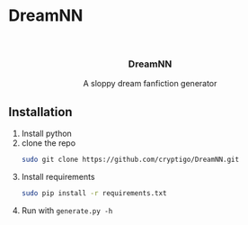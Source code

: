 # DreamNN
<br/>
<p align="center">
  <a href="https://github.com/cryptigo/DreamNN">
  </a>

  <h3 align="center">DreamNN</h3>
  <p align="center">A sloppy dream fanfiction generator<br></p>
</p>



## Installation ##
1. Install python
2. clone the repo
   ```sh
   sudo git clone https://github.com/cryptigo/DreamNN.git
   ```
3. Install requirements
   ```sh
   sudo pip install -r requirements.txt
   ```
4. Run with `generate.py -h`



